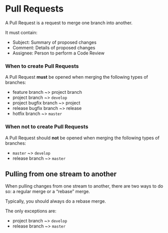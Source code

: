 # Pull Requests

A Pull Request is a request to merge one branch into another.

It must contain:

* Subject: Summary of proposed changes
* Comment: Details of proposed changes
* Assignee: Person to perform a Code Review


### When to create Pull Requests

A Pull Request **must** be opened when merging the following types of branches:

* feature branch ~> project branch
* project branch ~> `develop`
* project bugfix branch ~> project
* release bugfix branch ~> release
* hotfix branch ~> `master`


### When **not** to create Pull Requests

A Pull Request should **not** be opened when merging the following types of branches:

* `master` ~> `develop`
* release branch ~> `master`


## Pulling from one stream to another

When pulling changes from one stream to another, there are two ways to do so: a regular merge or a “rebase” merge.

Typically, you should always do a rebase merge.

The only exceptions are:

* project branch ~> `develop`
* release branch ~> `master`